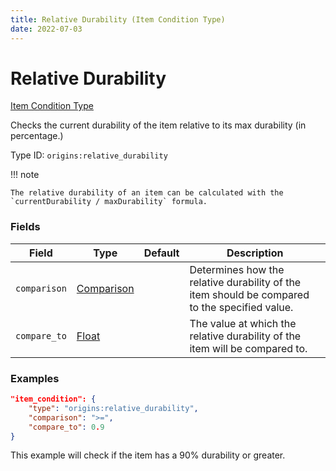 ```yaml
---
title: Relative Durability (Item Condition Type)
date: 2022-07-03
---
```


#   Relative Durability

[Item Condition Type](../item_condition_types.md)

Checks the current durability of the item relative to its max durability (in percentage.)

Type ID: `origins:relative_durability`

!!! note

    The relative durability of an item can be calculated with the `currentDurability / maxDurability` formula.


### Fields

Field | Type | Default | Description
------|------|---------|------------
`comparison` | [Comparison](../data_types/comparison.md) | | Determines how the relative durability of the item should be compared to the specified value.
`compare_to` | [Float](../data_types/float.md) |  | The value at which the relative durability of the item will be compared to.


### Examples

```json
"item_condition": {
    "type": "origins:relative_durability",
    "comparison": ">=",
    "compare_to": 0.9
}
```

This example will check if the item has a 90% durability or greater.
